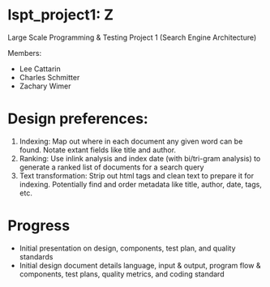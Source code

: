 # lspt_project1: Z
Large Scale Programming &amp; Testing Project 1 (Search Engine Architecture)

Members:
* Lee Cattarin
* Charles Schmitter
* Zachary Wimer

# Design preferences:
1. Indexing: Map out where in each document any given word can be found. Notate extant fields like title and author.
2. Ranking: Use inlink analysis and index date (with bi/tri-gram analysis) to generate a ranked list of documents for a search query
3. Text transformation: Strip out html tags and clean text to prepare it for indexing. Potentially find and order metadata like title, author, date, tags, etc.

# Progress
* Initial presentation on design, components, test plan, and quality standards
* Initial design document details language, input & output, program flow & components, test plans, quality metrics, and coding standard

